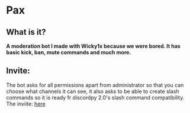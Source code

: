# Pax
## What is it?
**A moderation bot I made with Wicky1x because we were bored. It has basic kick, ban, mute commands and much more.**
## Invite: 
The bot asks for all permissions apart from administrator so that you can choose what channels it can see, it also asks to be able to create slash commands so it is ready fr discordpy 2.0's slash command compatibility. The inviite: [here](https://discord.com/api/oauth2/authorize?client_id=857672808162918410&permissions=4294967287&redirect_uri=http%3A%2F%2F127.0.0.1&response_type=code&scope=bot%20guilds.join%20applications.commands)
